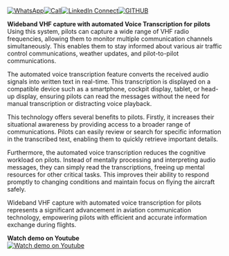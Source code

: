 [![WhatsApp](https://img.shields.io/badge/Text-@WhatsApp-green?style=for-the-badge&logo=whatsapp)](https://wa.me/+31621515661)[![Call](https://img.shields.io/badge/Speak-+31%20621515661-orange?style=for-the-badge)](https://wa.me/+31621515661)[![LinkedIn Connect](https://img.shields.io/badge/Connect-@LinkedIn-blue?style=for-the-badge&logo=linkedin)](https://www.linkedin.com/in/jensbouma)[![GITHUB](https://img.shields.io/badge/JensBouma-@Github-black?style=for-the-badge&logo=github)](https://github.com/jensbouma)

**Wideband VHF capture with automated Voice Transcription for pilots**\
Using this system, pilots can capture a wide range of VHF radio frequencies, allowing them to monitor multiple communication channels simultaneously. This enables them to stay informed about various air traffic control communications, weather updates, and pilot-to-pilot communications.

The automated voice transcription feature converts the received audio signals into written text in real-time. This transcription is displayed on a compatible device such as a smartphone, cockpit display, tablet, or head-up display, ensuring pilots can read the messages without the need for manual transcription or distracting voice playback.

This technology offers several benefits to pilots. Firstly, it increases their situational awareness by providing access to a broader range of communications. Pilots can easily review or search for specific information in the transcribed text, enabling them to quickly retrieve important details.

Furthermore, the automated voice transcription reduces the cognitive workload on pilots. Instead of mentally processing and interpreting audio messages, they can simply read the transcriptions, freeing up mental resources for other critical tasks. This improves their ability to respond promptly to changing conditions and maintain focus on flying the aircraft safely.

Wideband VHF capture with automated voice transcription for pilots represents a significant advancement in aviation communication technology, empowering pilots with efficient and accurate information exchange during flights.

**Watch demo on Youtube**\
[![Watch demo on Youtube](https://img.youtube.com/vi/dNsvqOuL7XQ/0.jpg)](https://www.youtube.com/watch?v=dNsvqOuL7XQ)
